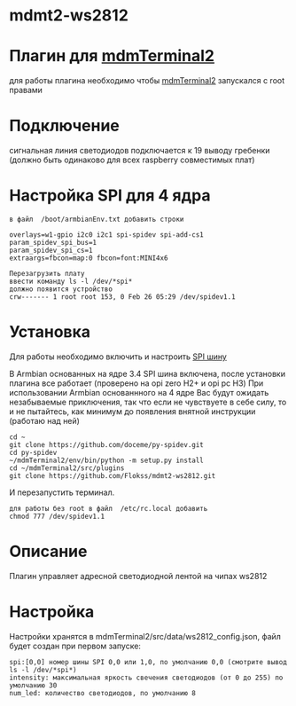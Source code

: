# mdmt2-ws2812
# Плагин для [mdmTerminal2](https://github.com/Aculeasis/mdmTerminal2)
для работы плагина необходимо чтобы  [mdmTerminal2](https://github.com/Aculeasis/mdmTerminal2) запускался с root правами
# Подключение 
 сигнальная линия светодиодов подключается к 19 выводу гребенки (должно быть одинаково для всех raspberry совместимых плат) 
 
 
# Настройка SPI для 4 ядра

```
в файл  /boot/armbianEnv.txt добавить строки

overlays=w1-gpio i2c0 i2c1 spi-spidev spi-add-cs1
param_spidev_spi_bus=1
param_spidev_spi_cs=1
extraargs=fbcon=map:0 fbcon=font:MINI4x6

Перезагрузить плату
ввести команду ls -l /dev/*spi*
должно появится устройство 
crw------- 1 root root 153, 0 Feb 26 05:29 /dev/spidev1.1
``` 
# Установка
Для работы необходимо включить и настроить [SPI шину](https://micro-pi.ru/включение-шины-spi-на-orange-pi/) 

В Armbian основанных на ядре 3.4 SPI шина включена, после установки плагина все работает (проверено на opi zero H2+ и opi pc H3)
При использовании Armbian основаннного на 4 ядре Вас будут ожидать незабываемые приключения, так что если не чувствуете в себе силу, то и не пытайтесь, как минимум до появления внятной инструкции (работаю над ней)

```
cd ~
git clone https://github.com/doceme/py-spidev.git
cd py-spidev
~/mdmTerminal2/env/bin/python -m setup.py install
cd ~/mdmTerminal2/src/plugins
git clone https://github.com/Flokss/mdmt2-ws2812.git

```

И перезапустить терминал.
```
для работы без root в файл  /etc/rc.local добавить
chmod 777 /dev/spidev1.1

```


# Описание
Плагин управляет адресной светодиодной лентой на чипах ws2812

# Настройка
Настройки хранятся в mdmTerminal2/src/data/ws2812_config.json, файл будет создан при первом запуске:
```
spi:[0,0] номер шины SPI 0,0 или 1,0, по умолчанию 0,0 (смотрите вывод ls -l /dev/*spi*) 
intensity: максимальная яркость свечения светодиодов (от 0 до 255) по умолчанию 30
num_led: количество светодиодов, по умолчанию 8
```
